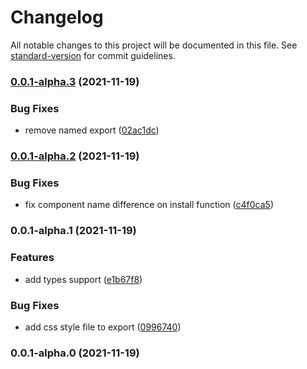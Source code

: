 # Changelog

All notable changes to this project will be documented in this file. See [standard-version](https://github.com/conventional-changelog/standard-version) for commit guidelines.

### [0.0.1-alpha.3](https://github.com/ms-fadaei/vue-lazy-aparat/compare/v0.0.1-alpha.2...v0.0.1-alpha.3) (2021-11-19)

### Bug Fixes

- remove named export ([02ac1dc](https://github.com/ms-fadaei/vue-lazy-aparat/commit/02ac1dc965d05e96767595afb04edc9bfebb3755))

### [0.0.1-alpha.2](https://github.com/ms-fadaei/vue-lazy-aparat/compare/v0.0.1-alpha.1...v0.0.1-alpha.2) (2021-11-19)

### Bug Fixes

- fix component name difference on install function ([c4f0ca5](https://github.com/ms-fadaei/vue-lazy-aparat/commit/c4f0ca559ea7c31fb3e53904d69bf816a30e3274))

### 0.0.1-alpha.1 (2021-11-19)

### Features

- add types support ([e1b67f8](https://github.com/ms-fadaei/vue-lazy-aparat/commit/e1b67f8507d8acc77a32d877f1b5eaf9e8a10e30))

### Bug Fixes

- add css style file to export ([0996740](https://github.com/ms-fadaei/vue-lazy-aparat/commit/099674027ba8b1eeec68d227efc8d4dc1bf9066f))

### 0.0.1-alpha.0 (2021-11-19)
